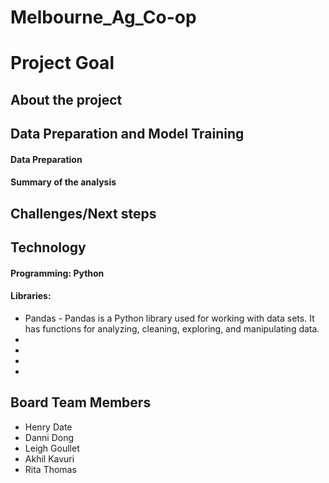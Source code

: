 # Melbourne_Ag_Co-op

# Project Goal

## About the project


## Data Preparation and Model Training
#### Data Preparation


#### Summary of the analysis

## Challenges/Next steps

## Technology
#### Programming: Python 
#### Libraries:
* Pandas - Pandas is a Python library used for working with data sets. It has functions for analyzing, 
     cleaning, exploring, and manipulating data.
*
*
*
*
## Board Team Members
   *  Henry Date  
   *  Danni Dong
   *  Leigh Goullet
   *  Akhil Kavuri
   *  Rita Thomas

 
